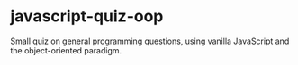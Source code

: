 # javascript-quiz-oop

Small quiz on general programming questions, using vanilla JavaScript and the object-oriented paradigm.
